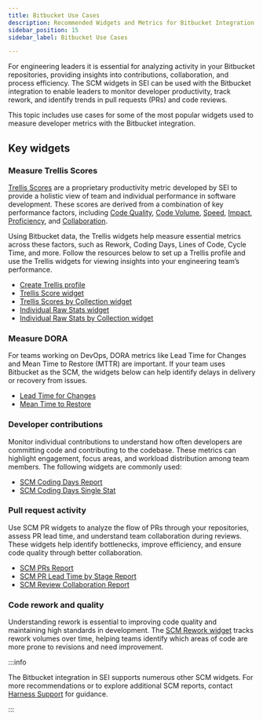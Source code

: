 ```yaml
---
title: Bitbucket Use Cases
description: Recommended Widgets and Metrics for Bitbucket Integration
sidebar_position: 15
sidebar_label: Bitbucket Use Cases

---
```


For engineering leaders it is essential for analyzing activity in your Bitbucket repositories, providing insights into contributions, collaboration, and process efficiency. The SCM widgets in SEI can be used with the Bitbucket integration to enable leaders to monitor developer productivity, track rework, and identify trends in pull requests (PRs) and code reviews.

This topic includes use cases for some of the most popular widgets used to measure developer metrics with the Bitbucket integration.

## Key widgets

### Measure Trellis Scores

[Trellis Scores](/docs/software-engineering-insights/sei-metrics-and-reports/trellis-scores/sei-trellis-scores-overview) are a proprietary productivity metric developed by SEI to provide a holistic view of team and individual performance in software development. These scores are derived from a combination of key performance factors, including [Code Quality](/docs/software-engineering-insights/sei-metrics-and-reports/trellis-scores/sei-trellis-scores-overview#quality), [Code Volume](/docs/software-engineering-insights/sei-metrics-and-reports/trellis-scores/sei-trellis-scores-overview#volume), [Speed](/docs/software-engineering-insights/sei-metrics-and-reports/trellis-scores/sei-trellis-scores-overview#speed), [Impact](/docs/software-engineering-insights/sei-metrics-and-reports/trellis-scores/sei-trellis-scores-overview#impact), [Proficiency](/docs/software-engineering-insights/sei-metrics-and-reports/trellis-scores/sei-trellis-scores-overview#proficiency), and [Collaboration](/docs/software-engineering-insights/sei-metrics-and-reports/trellis-scores/sei-trellis-scores-overview#leadership-and-collaboration).

Using Bitbucket data, the Trellis widgets help measure essential metrics across these factors, such as Rework, Coding Days, Lines of Code, Cycle Time, and more. Follow the resources below to set up a Trellis profile and use the Trellis widgets for viewing insights into your engineering team’s performance.

* [Create Trellis profile](/docs/software-engineering-insights/sei-profiles/trellis-profile)
* [Trellis Score widget](/docs/software-engineering-insights/sei-metrics-and-reports/trellis-scores/trellis-score-reports#trellis-score-report)
* [Trellis Scores by Collection widget](/docs/software-engineering-insights/sei-metrics-and-reports/trellis-scores/trellis-score-reports#trellis-score-by-collection)
* [Individual Raw Stats widget](/docs/software-engineering-insights/sei-metrics-and-reports/trellis-scores/trellis-score-reports#individual-raw-stats)
* [Individual Raw Stats by Collection widget](/docs/software-engineering-insights/sei-metrics-and-reports/trellis-scores/trellis-score-reports#raw-stats-by-collection)

### Measure DORA

For teams working on DevOps, DORA metrics like Lead Time for Changes and Mean Time to Restore (MTTR) are important. If your team uses Bitbucket as the SCM, the widgets below can help identify delays in delivery or recovery from issues.

* [Lead Time for Changes](/docs/software-engineering-insights/sei-metrics-and-reports/dora-metrics/dora-metrics#lead-time-for-changes)
* [Mean Time to Restore](/docs/software-engineering-insights/sei-metrics-and-reports/dora-metrics/dora-metrics#mean-time-to-restore-mttr)


### Developer contributions

Monitor individual contributions to understand how often developers are committing code and contributing to the codebase. These metrics can highlight engagement, focus areas, and workload distribution among team members. The following widgets are commonly used:

* [SCM Coding Days Report](/docs/software-engineering-insights/sei-metrics-and-reports/velocity-metrics-reports/scm-reports#scm-coding-days-report)
* [SCM Coding Days Single Stat](/docs/software-engineering-insights/sei-metrics-and-reports/velocity-metrics-reports/scm-reports#scm-coding-days-report)

### Pull request activity

Use SCM PR widgets to analyze the flow of PRs through your repositories, assess PR lead time, and understand team collaboration during reviews. These widgets help identify bottlenecks, improve efficiency, and ensure code quality through better collaboration.

* [SCM PRs Report](/docs/software-engineering-insights/sei-metrics-and-reports/velocity-metrics-reports/scm-reports#scm-prs-report)
* [SCM PR Lead Time by Stage Report](/docs/software-engineering-insights/sei-metrics-and-reports/velocity-metrics-reports/scm-reports#scm-pr-lead-time-by-stage-report)
* [SCM Review Collaboration Report](/docs/software-engineering-insights/sei-metrics-and-reports/velocity-metrics-reports/scm-reports#scm-review-collaboration-report)

### Code rework and quality

Understanding rework is essential to improving code quality and maintaining high standards in development. The [SCM Rework widget](/docs/software-engineering-insights/sei-metrics-and-reports/velocity-metrics-reports/scm-reports#scm-rework-report) tracks rework volumes over time, helping teams identify which areas of code are more prone to revisions and need improvement.

:::info

The Bitbucket integration in SEI supports numerous other SCM widgets. For more recommendations or to explore additional SCM reports, contact [Harness Support](/docs/software-engineering-insights/sei-support) for guidance.

:::